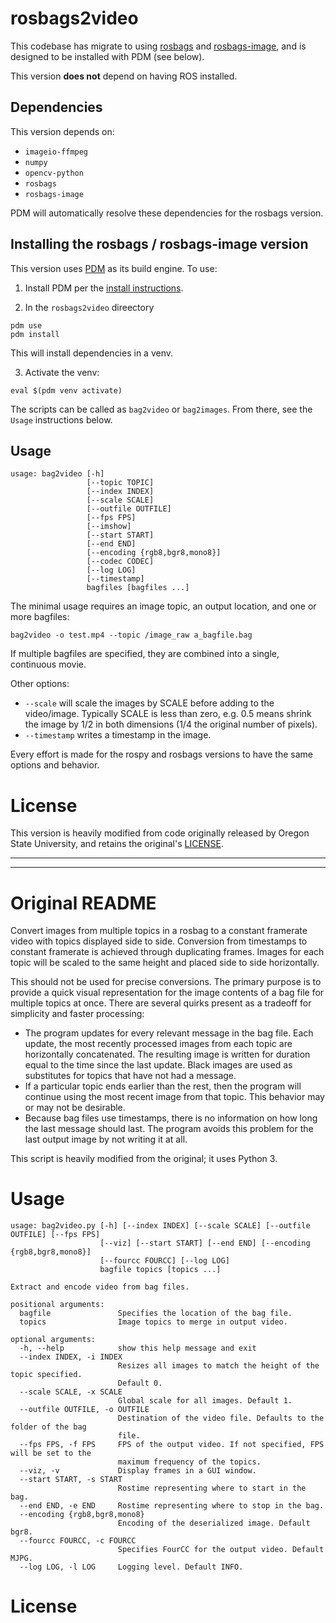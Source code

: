 rosbags2video
=========

This codebase has migrate to using [rosbags](https://pypi.org/project/rosbags/) and [rosbags-image](https://pypi.org/project/rosbags-image/), and is designed to be installed with PDM (see below).

This version **does not** depend on having ROS installed.

## Dependencies

This version depends on:

* `imageio-ffmpeg`
* `numpy`
* `opencv-python`
* `rosbags`
* `rosbags-image`

PDM will automatically resolve these dependencies for the rosbags version.

## Installing the rosbags / rosbags-image version

This version uses [PDM](https://pdm-project.org/en/latest/) as its build engine.  To use:

1. Install PDM per the [install instructions](https://pdm-project.org/en/latest/#recommended-installation-method).

2. In the `rosbags2video` direectory

```
pdm use
pdm install
```

This will install dependencies in a venv.

3.  Activate the venv:

```
eval $(pdm venv activate)
```

The scripts can be called as `bag2video` or `bag2images`.  From there, see the `Usage` instructions below.

## Usage

```
usage: bag2video [-h]
                 [--topic TOPIC]
                 [--index INDEX]
                 [--scale SCALE]
                 [--outfile OUTFILE]
                 [--fps FPS]
                 [--imshow]
                 [--start START]
                 [--end END]
                 [--encoding {rgb8,bgr8,mono8}]
                 [--codec CODEC]
                 [--log LOG]
                 [--timestamp]
                 bagfiles [bagfiles ...]
```

The minimal usage requires an image topic, an output location, and one or more bagfiles:


```
bag2video -o test.mp4 --topic /image_raw a_bagfile.bag
```

If multiple bagfiles are specified, they are combined into a single, continuous movie.

Other options:

* `--scale` will scale the images by SCALE before adding to the video/image.  Typically SCALE is less than zero, e.g. 0.5 means shrink the image by 1/2 in both dimensions (1/4 the original number of pixels).
* `--timestamp` writes a timestamp in the image.

Every effort is made for the rospy and rosbags versions to have the same options and behavior.

# License

This version is heavily modified from code originally released by Oregon State University, and retains the original's [LICENSE](license).


-----
-----

# Original README

Convert images from multiple topics in a rosbag to a constant framerate video with topics displayed side to side. Conversion from timestamps to constant framerate is achieved through duplicating frames. Images for each topic will be scaled to the same height and placed side to side horizontally.

This should not be used for precise conversions. The primary purpose is to provide a quick visual representation for the image contents of a bag file for multiple topics at once. There are several quirks present as a tradeoff for simplicity and faster processing:

* The program updates for every relevant message in the bag file. Each update, the most recently processed images from each topic are horizontally concatenated. The resulting image is written for duration equal to the time since the last update. Black images are used as substitutes for topics that have not had a message.
* If a particular topic ends earlier than the rest, then the program will continue using the most recent image from that topic. This behavior may or may not be desirable.
* Because bag files use timestamps, there is no information on how long the last message should last. The program avoids this problem for the last output image by not writing it at all.

This script is heavily modified from the original; it uses Python 3.

# Usage
    usage: bag2video.py [-h] [--index INDEX] [--scale SCALE] [--outfile OUTFILE] [--fps FPS]
                        [--viz] [--start START] [--end END] [--encoding {rgb8,bgr8,mono8}]
                        [--fourcc FOURCC] [--log LOG]
                        bagfile topics [topics ...]

    Extract and encode video from bag files.

    positional arguments:
      bagfile               Specifies the location of the bag file.
      topics                Image topics to merge in output video.

    optional arguments:
      -h, --help            show this help message and exit
      --index INDEX, -i INDEX
                            Resizes all images to match the height of the topic specified.
                            Default 0.
      --scale SCALE, -x SCALE
                            Global scale for all images. Default 1.
      --outfile OUTFILE, -o OUTFILE
                            Destination of the video file. Defaults to the folder of the bag
                            file.
      --fps FPS, -f FPS     FPS of the output video. If not specified, FPS will be set to the
                            maximum frequency of the topics.
      --viz, -v             Display frames in a GUI window.
      --start START, -s START
                            Rostime representing where to start in the bag.
      --end END, -e END     Rostime representing where to stop in the bag.
      --encoding {rgb8,bgr8,mono8}
                            Encoding of the deserialized image. Default bgr8.
      --fourcc FOURCC, -c FOURCC
                            Specifies FourCC for the output video. Default MJPG.
      --log LOG, -l LOG     Logging level. Default INFO.


# License
